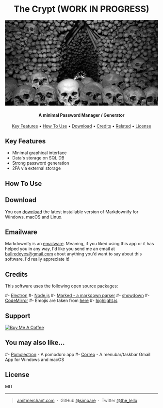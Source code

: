 
<h1 align="center">
  <br>
  The Crypt (WORK IN PROGRESS)
  <br>
</h1>

![TheCrypt](crypt.jpg)

<h4 align="center">A minimal Password Manager / Generator</h4>



<p align="center">
  <a href="#key-features">Key Features</a> •
  <a href="#how-to-use">How To Use</a> •
  <a href="#download">Download</a> •
  <a href="#credits">Credits</a> •
  <a href="#related">Related</a> •
  <a href="#license">License</a>
</p>


## Key Features

* Minimal graphical interface
* Data's storage on SQL DB
* Strong password generation
* 2FA via external storage


## How To Use


## Download

You can [download](https://github.com/amitmerchant1990/electron-markdownify/releases/tag/v1.2.0) the latest installable version of Markdownify for Windows, macOS and Linux.

## Emailware

Markdownify is an [emailware](https://en.wiktionary.org/wiki/emailware). Meaning, if you liked using this app or it has helped you in any way, I'd like you send me an email at <bullredeyes@gmail.com> about anything you'd want to say about this software. I'd really appreciate it!

## Credits

This software uses the following open source packages:

#- [Electron](http://electron.atom.io/)
#- [Node.js](https://nodejs.org/)
#- [Marked - a markdown parser](https://github.com/chjj/marked)
#- [showdown](http://showdownjs.github.io/showdown/)
#- [CodeMirror](http://codemirror.net/)
#- Emojis are taken from [here](https://github.com/arvida/emoji-cheat-sheet.com)
#- [highlight.js](https://highlightjs.org/)


## Support

<a href="https://www.buymeacoffee.com/" target="_blank"><img src="https://www.buymeacoffee.com/assets/img/custom_images/purple_img.png" alt="Buy Me A Coffee" style="height: 41px !important;width: 174px !important;box-shadow: 0px 3px 2px 0px rgba(190, 190, 190, 0.5) !important;-webkit-box-shadow: 0px 3px 2px 0px rgba(190, 190, 190, 0.5) !important;" ></a>


## You may also like...

#- [Pomolectron](https://github.com/amitmerchant1990/pomolectron) - A pomodoro app
#- [Correo](https://github.com/amitmerchant1990/correo) - A menubar/taskbar Gmail App for Windows and macOS

## License

MIT

---

> [amitmerchant.com](https://www.amitmerchant.com) &nbsp;&middot;&nbsp;
> GitHub [@simoare](https://github.com/) &nbsp;&middot;&nbsp;
> Twitter [@the_lello](https://twitter.com/)

